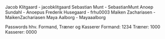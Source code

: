 Jacob Klitgaard - jacobklitgaard
Sebastian Munt - SebastianMunt
Anoep Sundahl - Anoepus
Frederik Husegaard - frhu0003
Maiken Zachariasen - MaikenZachariasen
Maya Aalborg - Mayaaalborg

Passwords hhv. Formand, Træner og Kasserer
Formand: 1234
Træner: 1000
Kasserer: 0000
